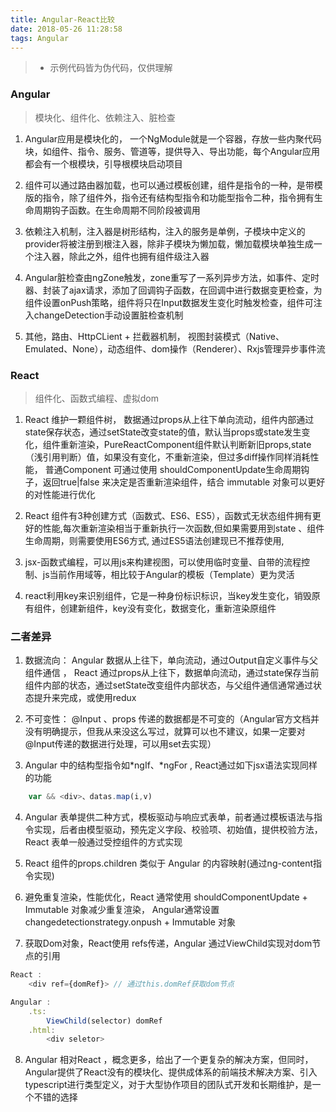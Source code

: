 ```yaml
---
title: Angular-React比较
date: 2018-05-26 11:28:58
tags: Angular
---
```



> - 示例代码皆为伪代码，仅供理解

### Angular
> 模块化、组件化、依赖注入、脏检查

1. Angular应用是模块化的， 一个NgModule就是一个容器，存放一些内聚代码块，如组件、指令、服务、管道等，提供导入、导出功能，每个Angular应用都会有一个根模块，引导根模块启动项目

2. 组件可以通过路由器加载，也可以通过模板创建，组件是指令的一种，是带模版的指令，除了组件外，指令还有结构型指令和功能型指令二种，指令拥有生命周期钩子函数。在生命周期不同阶段被调用

3. 依赖注入机制，注入器是树形结构，注入的服务是单例，子模块中定义的provider将被注册到根注入器，除非子模块为懒加载，懒加载模块单独生成一个注入器，除此之外，组件也拥有组件级注入器

4. Angular脏检查由ngZone触发，zone重写了一系列异步方法，如事件、定时器、封装了ajax请求，添加了回调钩子函数，在回调中进行数据变更检查，为组件设置onPush策略，组件将只在Input数据发生变化时触发检查，组件可注入changeDetection手动设置脏检查机制

5. 其他，路由、HttpCLient + 拦截器机制， 视图封装模式（Native、Emulated、None），动态组件、dom操作（Renderer）、Rxjs管理异步事件流



### React
> 组件化、函数式编程、虚拟dom

1. React 维护一颗组件树， 数据通过props从上往下单向流动，组件内部通过state保存状态，通过setState改变state的值，默认当props或state发生变化，组件重新渲染，PureReactComponent组件默认判断新旧props,state（浅引用判断）值，如果没有变化，不重新渲染，但过多diff操作同样消耗性能， 普通Component 可通过使用 shouldComponentUpdate生命周期钩子，返回true|false 来决定是否重新渲染组件，结合 immutable 对象可以更好的对性能进行优化

2. React 组件有3种创建方式（函数式、ES6、ES5），函数式无状态组件拥有更好的性能,每次重新渲染相当于重新执行一次函数,但如果需要用到state 、组件生命周期，则需要使用ES6方式, 通过ES5语法创建现已不推荐使用, 

3. jsx-函数式编程，可以用js来构建视图，可以使用临时变量、自带的流程控制、js当前作用域等，相比较于Angular的模板（Template）更为灵活

4. react利用key来识别组件，它是一种身份标识标识，当key发生变化，销毁原有组件，创建新组件，key没有变化，数据变化，重新渲染原组件




### 二者差异

1. 数据流向： Angular 数据从上往下，单向流动，通过Output自定义事件与父组件通信 ， React 通过props从上往下，数据单向流动，通过state保存当前组件内部的状态，通过setState改变组件内部状态，与父组件通信通常通过状态提升来完成，或使用redux

2. 不可变性： @Input 、props 传递的数据都是不可变的（Angular官方文档并没有明确提示，但我从来没这么写过，就算可以也不建议，如果一定要对@Input传递的数据进行处理，可以用set去实现）

3. Angular 中的结构型指令如*ngIf、*ngFor , React通过如下jsx语法实现同样的功能
```javascript
    var && <div>、datas.map(i,v)
```

4. Angular 表单提供二种方式，模板驱动与响应式表单，前者通过模板语法与指令实现，后者由模型驱动，预先定义字段、校验项、初始值，提供校验方法，React 表单一般通过受控组件的方式实现

5. React 组件的props.children 类似于 Angular 的内容映射(通过ng-content指令实现)

6. 避免重复渲染，性能优化，React 通常使用 shouldComponentUpdate + Immutable 对象减少重复渲染， Angular通常设置 changedetectionstrategy.onpush + Immutable 对象

7. 获取Dom对象，React使用 refs传递，Angular 通过ViewChild实现对dom节点的引用

```javascript
React : 
    <div ref={domRef}> // 通过this.domRef获取dom节点

Angular : 
    .ts:
        ViewChild(selector) domRef
    .html:
        <div seletor>
```

8. Angular 相对React ，概念更多，给出了一个更复杂的解决方案，但同时，Angular提供了React没有的模块化、提供成体系的前端技术解决方案、引入typescript进行类型定义，对于大型协作项目的团队式开发和长期维护，是一个不错的选择


<!-- angular 每个component ， service， directive 都有自己的一个标识，很容易通过全局查找，知道在何处被使用 -->
